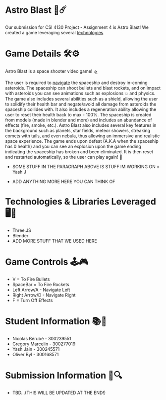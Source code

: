 # Astro Blast 🚀☄️
Our submission for CSI 4130 Project - Assignment 4 is Astro Blast! We created a game leveraging several [technologies](#technologies--libraries-leveraged).

# Game Details 🛠️⚙️
Astro Blast is a space shooter video game! 🛸

The user is required to [navigate](#game-controls) the spaceship and destroy in-coming asteroids. The spaceship can shoot bullets and blast rockets, and on impact with asteroids you can see animations such as explosions 💥 and physics. The game also includes several abilities such as a shield, allowing the user to solidify their health bar and negate/avoid all damage from asteroids the spaceship collides with. It also includes a regeneration ability allowing the user to reset their health back to max - 100%. The spaceship is created from models (made in blender and more) and includes an abundance of effects (fire, smoke, etc.). Astro Blast also includes several key features in the background such as planets, star fields, meteor showers, streaking comets with tails, and even nebula, thus allowing an immersive and realistic space experience. The game ends upon defeat (A.K.A when the spaceship has 0 health) and you can see an explosion upon the game ending indicating the spaceship has broken and been eliminated. It is then reset and restarted automatically, so the user can play again! 🙌

- SOME STUFF IN THE PARAGRAPH ABOVE IS STUFF IM WORKING ON = Yash J

- ADD ANYTHING MORE HERE YOU CAN THINK OF

# Technologies & Libraries Leveraged 🖥️👾
- Three.JS
- Blender
- ADD MORE STUFF THAT WE USED HERE

# Game Controls 🕹️🎮
* V = To Fire Bullets
* SpaceBar = To Fire Rockets
* Left Arrow/A - Navigate Left
* Right Arrow/D - Navigate Right
* F = Turn Off Effects

# Student Information 📚📝
* Nicolas Bérubé - 300239551
* Gregory Marcelin - 300277019
* Yash Jain - 300245571
* Oliver Byl - 300168571

# Submission Information 📖🔍
- TBD...(THIS WILL BE UPDATED AT THE END!)